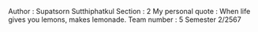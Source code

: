 Author : Supatsorn Sutthiphatkul
Section : 2
My personal quote : When life gives you lemons, makes lemonade.
Team number : 5
Semester 2/2567